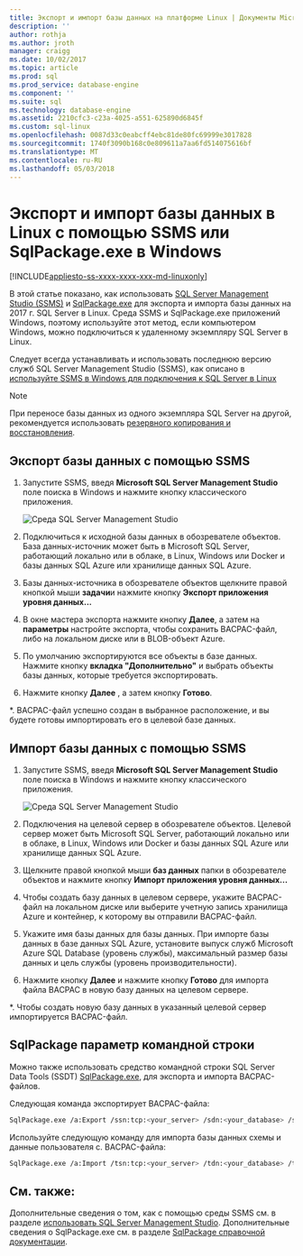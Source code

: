 ```yaml
---
title: Экспорт и импорт базы данных на платформе Linux | Документы Microsoft
description: ''
author: rothja
ms.author: jroth
manager: craigg
ms.date: 10/02/2017
ms.topic: article
ms.prod: sql
ms.prod_service: database-engine
ms.component: ''
ms.suite: sql
ms.technology: database-engine
ms.assetid: 2210cfc3-c23a-4025-a551-625890d6845f
ms.custom: sql-linux
ms.openlocfilehash: 0087d33c0eabcff4ebc81de80fc69999e3017828
ms.sourcegitcommit: 1740f3090b168c0e809611a7aa6fd514075616bf
ms.translationtype: MT
ms.contentlocale: ru-RU
ms.lasthandoff: 05/03/2018
---
```

# <a name="export-and-import-a-database-on-linux-with-ssms-or-sqlpackageexe-on-windows"></a>Экспорт и импорт базы данных в Linux с помощью SSMS или SqlPackage.exe в Windows

[!INCLUDE[appliesto-ss-xxxx-xxxx-xxx-md-linuxonly](../includes/appliesto-ss-xxxx-xxxx-xxx-md-linuxonly.md)]

В этой статье показано, как использовать [SQL Server Management Studio (SSMS)](../ssms/download-sql-server-management-studio-ssms.md) и [SqlPackage.exe](https://msdn.microsoft.com/library/hh550080.aspx) для экспорта и импорта базы данных на 2017 г. SQL Server в Linux. Среда SSMS и SqlPackage.exe приложений Windows, поэтому используйте этот метод, если компьютером Windows, можно подключиться к удаленному экземпляру SQL Server в Linux.

Следует всегда устанавливать и использовать последнюю версию служб SQL Server Management Studio (SSMS), как описано в [используйте SSMS в Windows для подключения к SQL Server в Linux](sql-server-linux-develop-use-ssms.md)

> [!NOTE]
> При переносе базы данных из одного экземпляра SQL Server на другой, рекомендуется использовать [резервного копирования и восстановления](sql-server-linux-migrate-restore-database.md).

## <a name="export-a-database-with-ssms"></a>Экспорт базы данных с помощью SSMS

1. Запустите SSMS, введя **Microsoft SQL Server Management Studio** поле поиска в Windows и нажмите кнопку классического приложения.

    ![Среда SQL Server Management Studio](./media/sql-server-linux-develop-use-ssms/ssms.png) 

2. Подключиться к исходной базы данных в обозревателе объектов. База данных-источник может быть в Microsoft SQL Server, работающий локально или в облаке, в Linux, Windows или Docker и базы данных SQL Azure или хранилище данных SQL Azure.

3. Базы данных-источника в обозревателе объектов щелкните правой кнопкой мыши **задачи**и нажмите кнопку **Экспорт приложения уровня данных...**

4. В окне мастера экспорта нажмите кнопку **Далее**, а затем на **параметры** настройте экспорта, чтобы сохранить BACPAC-файл, либо на локальном диске или в BLOB-объект Azure.

5. По умолчанию экспортируются все объекты в базе данных. Нажмите кнопку **вкладка "Дополнительно"** и выбрать объекты базы данных, которые требуется экспортировать.

6. Нажмите кнопку **Далее** , а затем кнопку **Готово**.

*. BACPAC-файл успешно создан в выбранное расположение, и вы будете готовы импортировать его в целевой базе данных.

## <a name="import-a-database-with-ssms"></a>Импорт базы данных с помощью SSMS

1. Запустите SSMS, введя **Microsoft SQL Server Management Studio** поле поиска в Windows и нажмите кнопку классического приложения.

    ![Среда SQL Server Management Studio](./media/sql-server-linux-develop-use-ssms/ssms.png) 

2. Подключения на целевой сервер в обозревателе объектов. Целевой сервер может быть Microsoft SQL Server, работающий локально или в облаке, в Linux, Windows или Docker и базы данных SQL Azure или хранилище данных SQL Azure.

3. Щелкните правой кнопкой мыши **баз данных** папки в обозревателе объектов и нажмите кнопку **Импорт приложения уровня данных...**

4. Чтобы создать базу данных в целевом сервере, укажите BACPAC-файл на локальном диске или выберите учетную запись хранилища Azure и контейнер, к которому вы отправили BACPAC-файл.

5. Укажите имя базы данных для базы данных. При импорте базы данных в базе данных SQL Azure, установите выпуск служб Microsoft Azure SQL Database (уровень службы), максимальный размер базы данных и цель службы (уровень производительности).

6. Нажмите кнопку **Далее** и нажмите кнопку **Готово** для импорта файла BACPAC в новую базу данных на целевом сервере.

*. Чтобы создать новую базу данных в указанный целевой сервер импортируется BACPAC-файл.

## <a id="sqlpackage"></a> SqlPackage параметр командной строки

Можно также использовать средство командной строки SQL Server Data Tools (SSDT) [SqlPackage.exe](https://msdn.microsoft.com/library/hh550080.aspx), для экспорта и импорта BACPAC-файлов.

Следующая команда экспортирует BACPAC-файла:

```bash
SqlPackage.exe /a:Export /ssn:tcp:<your_server> /sdn:<your_database> /su:<username> /sp:<password> /tf:<path_to_bacpac>
```

Используйте следующую команду для импорта базы данных схемы и данные пользователя с. BACPAC-файла:

```bash
SqlPackage.exe /a:Import /tsn:tcp:<your_server> /tdn:<your_database> /tu:<username> /tp:<password> /sf:<path_to_bacpac>

```

## <a name="see-also"></a>См. также:
Дополнительные сведения о том, как с помощью среды SSMS см. в разделе [использовать SQL Server Management Studio](https://msdn.microsoft.com/library/ms174173.aspx). Дополнительные сведения о SqlPackage.exe см. в разделе [SqlPackage справочной документации](https://msdn.microsoft.com/library/hh550080.aspx).
